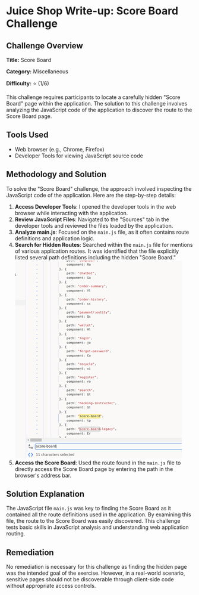 # Juice Shop Write-up: Score Board Challenge

## Challenge Overview

**Title:** Score Board

**Category:** Miscellaneous

**Difficulty:** ⭐ (1/6)

This challenge requires participants to locate a carefully hidden "Score Board" page within the application. The solution to this challenge involves analyzing the JavaScript code of the application to discover the route to the Score Board page.

## Tools Used

- Web browser (e.g., Chrome, Firefox)
- Developer Tools for viewing JavaScript source code

## Methodology and Solution

To solve the "Score Board" challenge, the approach involved inspecting the JavaScript code of the application. Here are the step-by-step details:

1. **Access Developer Tools**: I opened the developer tools in the web browser while interacting with the application.
2. **Review JavaScript Files**: Navigated to the "Sources" tab in the developer tools and reviewed the files loaded by the application.
3. **Analyze main.js**: Focused on the `main.js` file, as it often contains route definitions and application logic.
4. **Search for Hidden Routes**: Searched within the `main.js` file for mentions of various application routes. It was identified that the file explicitly listed several path definitions including the hidden "Score Board."
![scoreboard](../assets/difficulty1/scoreboard.png)
5. **Access the Score Board**: Used the route found in the `main.js` file to directly access the Score Board page by entering the path in the browser's address bar.

## Solution Explanation

The JavaScript file `main.js` was key to finding the Score Board as it contained all the route definitions used in the application. By examining this file, the route to the Score Board was easily discovered. This challenge tests basic skills in JavaScript analysis and understanding web application routing.

## Remediation

No remediation is necessary for this challenge as finding the hidden page was the intended goal of the exercise. However, in a real-world scenario, sensitive pages should not be discoverable through client-side code without appropriate access controls.




